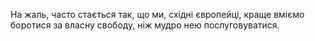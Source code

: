 На жаль, часто стається так, що ми, східні європейці, краще вміємо боротися за власну свободу, ніж мудро нею послуговуватися.